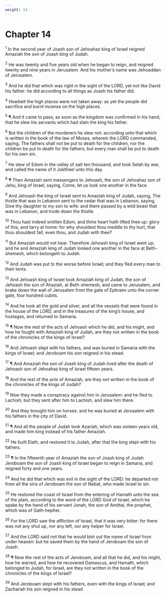 ```yaml
---
weight: 14
---
```


# Chapter 14

<sup>1</sup> In the second year of Joash son of Jehoahaz king of Israel reigned Amaziah the son of Joash king of Judah. 

<sup>2</sup> He was twenty and five years old when he began to reign, and reigned twenty and nine years in Jerusalem. And his mother’s name was Jehoaddan of Jerusalem. 

<sup>3</sup> And he did that which was right in the sight of the LORD, yet not like David his father: he did according to all things as Joash his father did. 

<sup>4</sup> Howbeit the high places were not taken away: as yet the people did sacrifice and burnt incense on the high places. 

<sup>5</sup> ¶ And it came to pass, as soon as the kingdom was confirmed in his hand, that he slew his servants which had slain the king his father. 

<sup>6</sup> But the children of the murderers he slew not: according unto that which is written in the book of the law of Moses, wherein the LORD commanded, saying, The fathers shall not be put to death for the children, nor the children be put to death for the fathers; but every man shall be put to death for his own sin. 

<sup>7</sup> He slew of Edom in the valley of salt ten thousand, and took Selah by war, and called the name of it Joktheel unto this day. 

<sup>8</sup> ¶ Then Amaziah sent messengers to Jehoash, the son of Jehoahaz son of Jehu, king of Israel, saying, Come, let us look one another in the face. 

<sup>9</sup> And Jehoash the king of Israel sent to Amaziah king of Judah, saying, The thistle that was in Lebanon sent to the cedar that was in Lebanon, saying, Give thy daughter to my son to wife: and there passed by a wild beast that was in Lebanon, and trode down the thistle. 

<sup>10</sup> Thou hast indeed smitten Edom, and thine heart hath lifted thee up: glory of this, and tarry at home: for why shouldest thou meddle to thy hurt, that thou shouldest fall, even thou, and Judah with thee? 

<sup>11</sup> But Amaziah would not hear. Therefore Jehoash king of Israel went up; and he and Amaziah king of Judah looked one another in the face at Beth-shemesh, which belongeth to Judah. 

<sup>12</sup> And Judah was put to the worse before Israel; and they fled every man to their tents. 

<sup>13</sup> And Jehoash king of Israel took Amaziah king of Judah, the son of Jehoash the son of Ahaziah, at Beth-shemesh, and came to Jerusalem, and brake down the wall of Jerusalem from the gate of Ephraim unto the corner gate, four hundred cubits. 

<sup>14</sup> And he took all the gold and silver, and all the vessels that were found in the house of the LORD, and in the treasures of the king’s house, and hostages, and returned to Samaria. 

<sup>15</sup> ¶ Now the rest of the acts of Jehoash which he did, and his might, and how he fought with Amaziah king of Judah, are they not written in the book of the chronicles of the kings of Israel? 

<sup>16</sup> And Jehoash slept with his fathers, and was buried in Samaria with the kings of Israel; and Jeroboam his son reigned in his stead. 

<sup>17</sup> ¶ And Amaziah the son of Joash king of Judah lived after the death of Jehoash son of Jehoahaz king of Israel fifteen years. 

<sup>18</sup> And the rest of the acts of Amaziah, are they not written in the book of the chronicles of the kings of Judah? 

<sup>19</sup> Now they made a conspiracy against him in Jerusalem: and he fled to Lachish; but they sent after him to Lachish, and slew him there. 

<sup>20</sup> And they brought him on horses: and he was buried at Jerusalem with his fathers in the city of David. 

<sup>21</sup> ¶ And all the people of Judah took Azariah, which was sixteen years old, and made him king instead of his father Amaziah. 

<sup>22</sup> He built Elath, and restored it to Judah, after that the king slept with his fathers. 

<sup>23</sup> ¶ In the fifteenth year of Amaziah the son of Joash king of Judah Jeroboam the son of Joash king of Israel began to reign in Samaria, and reigned forty and one years. 

<sup>24</sup> And he did that which was evil in the sight of the LORD: he departed not from all the sins of Jeroboam the son of Nebat, who made Israel to sin. 

<sup>25</sup> He restored the coast of Israel from the entering of Hamath unto the sea of the plain, according to the word of the LORD God of Israel, which he spake by the hand of his servant Jonah, the son of Amittai, the prophet, which was of Gath-hepher. 

<sup>26</sup> For the LORD saw the affliction of Israel, that it was very bitter: for there was not any shut up, nor any left, nor any helper for Israel. 

<sup>27</sup> And the LORD said not that he would blot out the name of Israel from under heaven: but he saved them by the hand of Jeroboam the son of Joash. 

<sup>28</sup> ¶ Now the rest of the acts of Jeroboam, and all that he did, and his might, how he warred, and how he recovered Damascus, and Hamath, which belonged to Judah, for Israel, are they not written in the book of the chronicles of the kings of Israel? 

<sup>29</sup> And Jeroboam slept with his fathers, even with the kings of Israel; and Zachariah his son reigned in his stead. 


